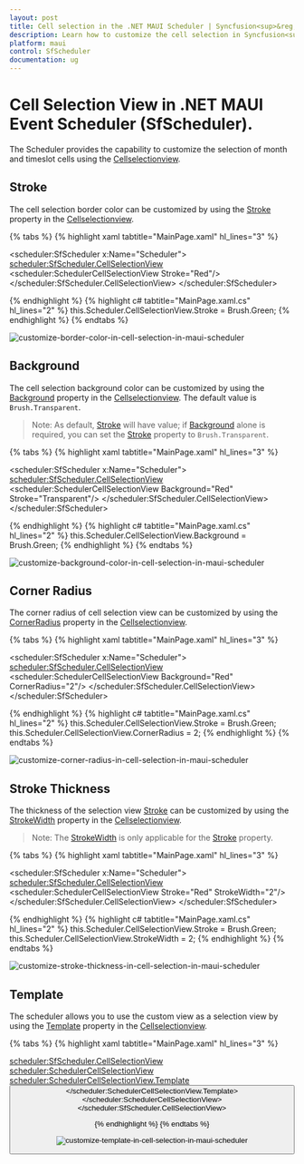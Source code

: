 ```yaml
---
layout: post
title: Cell selection in the .NET MAUI Scheduler | Syncfusion<sup>&reg;</sup>
description: Learn how to customize the cell selection in Syncfusion<sup>&reg;</sup> .NET MAUI Scheduler (SfScheduler) control here.
platform: maui
control: SfScheduler
documentation: ug
---
```


# Cell Selection View in .NET MAUI Event Scheduler (SfScheduler).

The Scheduler provides the capability to customize the selection of month and timeslot cells using the [Cellselectionview](https://help.syncfusion.com/cr/maui/Syncfusion.Maui.Scheduler.SfScheduler.html#Syncfusion_Maui_Scheduler_SfScheduler_CellSelectionView).

## Stroke

The cell selection border color can be customized by using the [Stroke](https://help.syncfusion.com/cr/maui/Syncfusion.Maui.Scheduler.SchedulerCellSelectionView.html#Syncfusion_Maui_Scheduler_SchedulerCellSelectionView_Stroke) property in the [Cellselectionview](https://help.syncfusion.com/cr/maui/Syncfusion.Maui.Scheduler.SchedulerCellSelectionView.html).

{% tabs %}
{% highlight xaml tabtitle="MainPage.xaml" hl_lines="3" %}

<scheduler:SfScheduler x:Name="Scheduler">
    <scheduler:SfScheduler.CellSelectionView>
            <scheduler:SchedulerCellSelectionView Stroke="Red"/>
    </scheduler:SfScheduler.CellSelectionView>
</scheduler:SfScheduler>

{% endhighlight %}
{% highlight c# tabtitle="MainPage.xaml.cs" hl_lines="2" %}
this.Scheduler.CellSelectionView.Stroke = Brush.Green;
{% endhighlight %}
{% endtabs %}

![customize-border-color-in-cell-selection-in-maui-scheduler](images/cell-selection/border-color-in-maui-scheduler.jpeg)

## Background

The cell selection background color can be customized by using the [Background](https://help.syncfusion.com/cr/maui/Syncfusion.Maui.Scheduler.SchedulerCellSelectionView.html#Syncfusion_Maui_Scheduler_SchedulerCellSelectionView_Background) property in the [Cellselectionview](https://help.syncfusion.com/cr/maui/Syncfusion.Maui.Scheduler.SchedulerCellSelectionView.html).
The default value is `Brush.Transparent`.

>Note: As default, [Stroke](https://help.syncfusion.com/cr/maui/Syncfusion.Maui.Scheduler.SchedulerCellSelectionView.html#Syncfusion_Maui_Scheduler_SchedulerCellSelectionView_Stroke) will have value; if [Background](https://help.syncfusion.com/cr/maui/Syncfusion.Maui.Scheduler.SchedulerCellSelectionView.html#Syncfusion_Maui_Scheduler_SchedulerCellSelectionView_Background) alone is required, you can set the  [Stroke](https://help.syncfusion.com/cr/maui/Syncfusion.Maui.Scheduler.SchedulerCellSelectionView.html#Syncfusion_Maui_Scheduler_SchedulerCellSelectionView_Stroke) property to `Brush.Transparent`.

{% tabs %}
{% highlight xaml tabtitle="MainPage.xaml" hl_lines="3" %}

<scheduler:SfScheduler x:Name="Scheduler">
    <scheduler:SfScheduler.CellSelectionView>
            <scheduler:SchedulerCellSelectionView Background="Red" Stroke="Transparent"/>
    </scheduler:SfScheduler.CellSelectionView>
</scheduler:SfScheduler>

{% endhighlight %}
{% highlight c# tabtitle="MainPage.xaml.cs" hl_lines="2" %}
this.Scheduler.CellSelectionView.Background = Brush.Green;
{% endhighlight %}
{% endtabs %}

![customize-background-color-in-cell-selection-in-maui-scheduler](images/cell-selection/background-color-in-maui-scheduler.jpeg)

## Corner Radius

The corner radius of cell selection view can be customized by using the [CornerRadius](https://help.syncfusion.com/cr/maui/Syncfusion.Maui.Scheduler.SchedulerCellSelectionView.html#Syncfusion_Maui_Scheduler_SchedulerCellSelectionView_CornerRadius) property in the [Cellselectionview](https://help.syncfusion.com/cr/maui/Syncfusion.Maui.Scheduler.SchedulerCellSelectionView.html). 

{% tabs %}
{% highlight xaml tabtitle="MainPage.xaml" hl_lines="3" %}

<scheduler:SfScheduler x:Name="Scheduler">
    <scheduler:SfScheduler.CellSelectionView>
            <scheduler:SchedulerCellSelectionView  Background="Red" CornerRadius="2"/>
    </scheduler:SfScheduler.CellSelectionView>
</scheduler:SfScheduler>

{% endhighlight %}
{% highlight c# tabtitle="MainPage.xaml.cs" hl_lines="2" %}
this.Scheduler.CellSelectionView.Stroke = Brush.Green;
this.Scheduler.CellSelectionView.CornerRadius = 2;
{% endhighlight %}
{% endtabs %}

![customize-corner-radius-in-cell-selection-in-maui-scheduler](images/cell-selection/corner-radius-in-maui-scheduler.jpeg)

## Stroke Thickness

The thickness of the selection view [Stroke](https://help.syncfusion.com/cr/maui/Syncfusion.Maui.Scheduler.SchedulerCellSelectionView.html#Syncfusion_Maui_Scheduler_SchedulerCellSelectionView_Stroke) can be customized by using the [StrokeWidth](https://help.syncfusion.com/cr/maui/Syncfusion.Maui.Scheduler.SchedulerCellSelectionView.html#Syncfusion_Maui_Scheduler_SchedulerCellSelectionView_StrokeWidth) property in the [Cellselectionview](https://help.syncfusion.com/cr/maui/Syncfusion.Maui.Scheduler.SchedulerCellSelectionView.html).

>Note: The [StrokeWidth](https://help.syncfusion.com/cr/maui/Syncfusion.Maui.Scheduler.SchedulerCellSelectionView.html#Syncfusion_Maui_Scheduler_SchedulerCellSelectionView_StrokeWidth) is only applicable for the [Stroke](https://help.syncfusion.com/cr/maui/Syncfusion.Maui.Scheduler.SchedulerCellSelectionView.html#Syncfusion_Maui_Scheduler_SchedulerCellSelectionView_Stroke) property.

{% tabs %}
{% highlight xaml tabtitle="MainPage.xaml" hl_lines="3" %}

<scheduler:SfScheduler x:Name="Scheduler">
    <scheduler:SfScheduler.CellSelectionView>
            <scheduler:SchedulerCellSelectionView  Stroke="Red" StrokeWidth="2"/>
    </scheduler:SfScheduler.CellSelectionView>
</scheduler:SfScheduler>

{% endhighlight %}
{% highlight c# tabtitle="MainPage.xaml.cs" hl_lines="2" %}
this.Scheduler.CellSelectionView.Stroke = Brush.Green;
this.Scheduler.CellSelectionView.StrokeWidth = 2;
{% endhighlight %}
{% endtabs %}

![customize-stroke-thickness-in-cell-selection-in-maui-scheduler](images/cell-selection/stroke-thickness-in-maui-scheduler.jpeg)

## Template

The scheduler allows you to use the custom view as a selection view by using the [Template](https://help.syncfusion.com/cr/maui/Syncfusion.Maui.Scheduler.SchedulerCellSelectionView.html#Syncfusion_Maui_Scheduler_SchedulerCellSelectionView_Template) property in the [Cellselectionview](https://help.syncfusion.com/cr/maui/Syncfusion.Maui.Scheduler.SchedulerCellSelectionView.html).

{% tabs %}
{% highlight xaml tabtitle="MainPage.xaml" hl_lines="3" %}

<scheduler:SfScheduler.CellSelectionView>
    <scheduler:SchedulerCellSelectionView>
        <scheduler:SchedulerCellSelectionView.Template>
            <DataTemplate>
                <Button BackgroundColor = "#FF9800"
                        Text="+ Add event"
                        TextColor="White"/>
            </DataTemplate>
        </scheduler:SchedulerCellSelectionView.Template>
    </scheduler:SchedulerCellSelectionView>
</scheduler:SfScheduler.CellSelectionView>

{% endhighlight %}
{% endtabs %}

![customize-template-in-cell-selection-in-maui-scheduler](images/cell-selection/template-in-maui-scheduler.jpeg)
